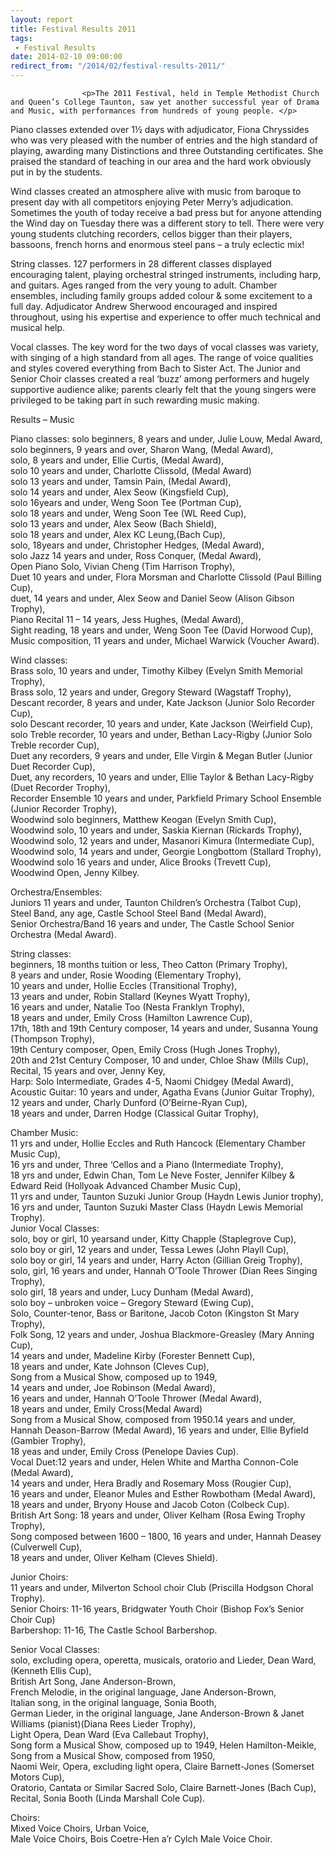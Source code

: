 ```yaml
---
layout: report
title: Festival Results 2011
tags: 
 - Festival Results
date: 2014-02-10 09:00:00
redirect_from: "/2014/02/festival-results-2011/"
---
```

<section>

                    
                    <p>The 2011 Festival, held in Temple Methodist Church and Queen’s College Taunton, saw yet another successful year of Drama and Music, with performances from hundreds of young people. </p>
<p>Piano classes extended over 1½ days with adjudicator, Fiona Chryssides who was very pleased with the number of entries and the high standard of playing, awarding many Distinctions and three Outstanding certificates. She praised the standard of teaching in our area and the hard work obviously put in by the students.</p>
<p>Wind classes created an atmosphere alive with music from baroque to present day with all competitors enjoying Peter Merry’s adjudication. Sometimes the youth of today receive a bad press but for anyone attending the Wind day on Tuesday there was a different story to tell. There were very young students clutching recorders, cellos bigger than their players, bassoons, french horns and enormous steel pans &#8211; a truly eclectic mix!</p>
<p>String classes. 127 performers in 28 different classes displayed encouraging talent, playing orchestral stringed instruments, including harp, and guitars. Ages ranged from the very young to adult. Chamber ensembles, including family groups added colour &#038; some excitement to a full day. Adjudicator Andrew Sherwood encouraged and inspired throughout, using his expertise and experience to offer much technical and musical help.</p>
<p>Vocal classes. The key word for the two days of vocal classes was variety, with singing of a high standard from all ages. The range of voice qualities and styles covered everything from Bach to Sister Act. The Junior and Senior Choir classes created a real ‘buzz’ among performers and hugely supportive audience alike; parents clearly felt that the young singers were privileged to be taking part in such rewarding music making. </p>
<p>Results &#8211; Music</p>
<p>Piano classes: solo beginners, 8 years and under, Julie Louw, Medal Award,<br />
solo beginners, 9 years and over, Sharon Wang, (Medal Award),<br />
solo, 8 years and under, Ellie Curtis, (Medal Award),<br />
solo 10 years and under, Charlotte Clissold, (Medal Award)<br />
solo 13 years and under, Tamsin Pain, (Medal Award),<br />
solo 14 years and under, Alex Seow (Kingsfield Cup),<br />
solo 16years and under, Weng Soon Tee (Portman Cup),<br />
solo 18 years and under, Weng Soon Tee (WL Reed Cup),<br />
solo 13 years and under, Alex Seow (Bach Shield),<br />
solo 18 years and under, Alex KC Leung,(Bach Cup),<br />
solo, 18years and under, Christopher Hedges, (Medal Award),<br />
solo Jazz 14 years and under, Ross Conquer, (Medal Award),<br />
Open Piano Solo, Vivian Cheng (Tim Harrison Trophy),<br />
Duet 10 years and under, Flora Morsman and Charlotte Clissold (Paul Billing Cup),<br />
duet, 14 years and under, Alex Seow and Daniel Seow (Alison Gibson Trophy),<br />
Piano Recital 11 – 14 years, Jess Hughes, (Medal Award),<br />
Sight reading, 18 years and under, Weng Soon Tee (David Horwood Cup),<br />
Music composition, 11 years and under, Michael Warwick (Voucher Award).</p>
<p>Wind classes:<br />
Brass solo, 10 years and under, Timothy Kilbey (Evelyn Smith Memorial Trophy),<br />
Brass solo, 12 years and under, Gregory Steward (Wagstaff Trophy),<br />
Descant recorder, 8 years and under, Kate Jackson (Junior Solo Recorder Cup),<br />
solo Descant recorder, 10 years and under, Kate Jackson (Weirfield Cup),<br />
solo Treble recorder, 10 years and under, Bethan Lacy-Rigby (Junior Solo Treble recorder Cup),<br />
Duet any recorders, 9 years and under, Elle Virgin &#038; Megan Butler (Junior Duet Recorder Cup),<br />
Duet, any recorders, 10 years and under, Ellie Taylor &#038; Bethan Lacy-Rigby (Duet Recorder Trophy),<br />
Recorder Ensemble 10 years and under, Parkfield Primary School Ensemble (Junior Recorder Trophy),<br />
Woodwind solo beginners, Matthew Keogan (Evelyn Smith Cup),<br />
Woodwind solo, 10 years and under, Saskia Kiernan (Rickards Trophy),<br />
Woodwind solo, 12 years and under, Masanori Kimura (Intermediate Cup),<br />
Woodwind solo, 14 years and under, Georgie Longbottom (Stallard Trophy),<br />
Woodwind solo 16 years and under, Alice Brooks (Trevett Cup),<br />
Woodwind Open, Jenny Kilbey.</p>
<p>Orchestra/Ensembles:<br />
Juniors 11 years and under, Taunton Children’s Orchestra (Talbot Cup),<br />
Steel Band, any age, Castle School Steel Band (Medal Award),<br />
Senior Orchestra/Band 16 years and under, The Castle School Senior Orchestra (Medal Award).</p>
<p>String classes:<br />
beginners, 18 months tuition or less, Theo Catton (Primary Trophy),<br />
8 years and under, Rosie Wooding (Elementary Trophy),<br />
10 years and under, Hollie Eccles (Transitional Trophy),<br />
13 years and under, Robin Stallard (Keynes Wyatt Trophy),<br />
16 years and under, Natalie Too (Nesta Franklyn Trophy),<br />
18 years and under, Emily Cross (Hamilton Lawrence Cup),<br />
17th, 18th and 19th Century composer, 14 years and under, Susanna Young (Thompson Trophy),<br />
19th Century composer, Open, Emily Cross (Hugh Jones Trophy),<br />
20th and 21st Century Composer, 10 and under, Chloe Shaw (Mills Cup),<br />
Recital, 15 years and over, Jenny Key,<br />
Harp: Solo Intermediate, Grades 4-5, Naomi Chidgey (Medal Award),<br />
Acoustic Guitar: 10 years and under, Agatha Evans (Junior Guitar Trophy),<br />
12 years and under, Charly Dunford (O’Beirne-Ryan Cup),<br />
18 years and under, Darren Hodge (Classical Guitar Trophy),</p>
<p>Chamber Music:<br />
11 yrs and under, Hollie Eccles and Ruth Hancock (Elementary Chamber Music Cup),<br />
16 yrs and under, Three ‘Cellos and a Piano (Intermediate Trophy),<br />
18 yrs and under, Edwin Chan, Tom Le Neve Foster, Jennifer Kilbey &#038; Edward Reid (Hollyoak Advanced Chamber Music Cup),<br />
11 yrs and under, Taunton Suzuki Junior Group (Haydn Lewis Junior trophy),<br />
16 yrs and under, Taunton Suzuki Master Class (Haydn Lewis Memorial Trophy).<br />
Junior Vocal Classes:<br />
solo, boy or girl, 10 yearsand under, Kitty Chapple (Staplegrove Cup),<br />
solo boy or girl, 12 years and under, Tessa Lewes (John Playll Cup),<br />
solo boy or girl, 14 years and under, Harry Acton (Gillian Greig Trophy),<br />
solo, girl, 16 years and under, Hannah O’Toole Thrower (Dian Rees Singing Trophy),<br />
solo girl, 18 years and under, Lucy Dunham (Medal Award),<br />
solo boy &#8211; unbroken voice &#8211; Gregory Steward (Ewing Cup),<br />
Solo, Counter-tenor, Bass or Baritone, Jacob Coton (Kingston St Mary Trophy),<br />
Folk Song, 12 years and under, Joshua Blackmore-Greasley (Mary Anning Cup),<br />
14 years and under, Madeline Kirby (Forester Bennett Cup),<br />
18 years and under, Kate Johnson (Cleves Cup),<br />
Song from a Musical Show, composed up to 1949,<br />
14 years and under, Joe Robinson (Medal Award),<br />
16 years and under, Hannah O’Toole Thrower (Medal Award),<br />
18 years and under, Emily Cross(Medal Award)<br />
Song from a Musical Show, composed from 1950.14 years and under, Hannah Deason-Barrow (Medal Award), 16 years and under, Ellie Byfield (Gambier Trophy),<br />
18 yeas and under, Emily Cross (Penelope Davies Cup).<br />
Vocal Duet:12 years and under, Helen White and Martha Connon-Cole (Medal Award),<br />
14 years and under, Hera Bradly and Rosemary Moss (Rougier Cup),<br />
16 years and under, Eleanor Mules and Esther Rowbotham (Medal Award),<br />
18 years and under, Bryony House and Jacob Coton (Colbeck Cup).<br />
British Art Song: 18 years and under, Oliver Kelham (Rosa Ewing Trophy Trophy),<br />
Song composed between 1600 – 1800, 16 years and under, Hannah Deasey (Culverwell Cup),<br />
18 years and under, Oliver Kelham (Cleves Shield).</p>
<p>Junior Choirs:<br />
11 years and under, Milverton School choir Club (Priscilla Hodgson Choral Trophy).<br />
Senior Choirs: 11-16 years, Bridgwater Youth Choir (Bishop Fox’s Senior Choir Cup)<br />
Barbershop: 11-16, The Castle School Barbershop.</p>
<p>Senior Vocal Classes:<br />
solo, excluding opera, operetta, musicals, oratorio and Lieder, Dean Ward, (Kenneth Ellis Cup),<br />
British Art Song, Jane Anderson-Brown,<br />
French Melodie, in the original language, Jane Anderson-Brown,<br />
Italian song, in the original language, Sonia Booth,<br />
German Lieder, in the original language, Jane Anderson-Brown &#038; Janet Williams (pianist)(Diana Rees Lieder Trophy),<br />
Light Opera, Dean Ward (Eva Callebaut Trophy),<br />
Song form a Musical Show, composed up to 1949, Helen Hamilton-Meikle,<br />
Song from a Musical Show, composed from 1950,<br />
Naomi Weir, Opera, excluding light opera, Claire Barnett-Jones (Somerset Motors Cup),<br />
Oratorio, Cantata or Similar Sacred Solo, Claire Barnett-Jones (Bach Cup),<br />
Recital, Sonia Booth (Linda Marshall Cole Cup).</p>
<p>Choirs:<br />
Mixed Voice Choirs, Urban Voice,<br />
Male Voice Choirs, Bois Coetre-Hen a’r Cylch Male Voice Choir. </p>

                
</section>
